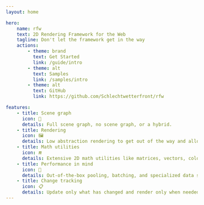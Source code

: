 ```yaml
---
layout: home

hero:
    name: rfw
    text: 2D Rendering Framework for the Web
    tagline: Don't let the framework get in the way
    actions:
        - theme: brand
          text: Get Started
          link: /guide/intro
        - theme: alt
          text: Samples
          link: /samples/intro
        - theme: alt
          text: GitHub
          link: https://github.com/Schlechtwetterfront/rfw

features:
    - title: Scene graph
      icon: 🌲
      details: Full scene graph, no scene graph, or a hybrid.
    - title: Rendering
      icon: 🖼️
      details: Low abstraction rendering to get out of the way and allow direct access to the graphics library.
    - title: Math utilities
      icon: 𝝅
      details: Extensive 2D math utilities like matrices, vectors, colors, and shapes.
    - title: Performance in mind
      icon: 🚀
      details: Out-of-the-box pooling, batching, and specialized data structures.
    - title: Change tracking
      icon: 📋
      details: Update only what has changed and render only when needed.
---
```

